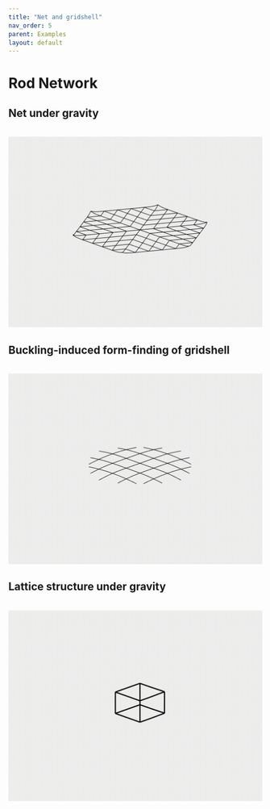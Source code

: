 ```yaml
---
title: "Net and gridshell"
nav_order: 5
parent: Examples
layout: default
---
```


# Rod Network

## Net under gravity
<br/><img src='../assets/videos/net_1.gif' width="600">

## Buckling-induced form-finding of gridshell
<br/><img src='../assets/videos/net_2.gif' width="600">

## Lattice structure under gravity
<br/><img src='../assets/videos/net_3.gif' width="600">

